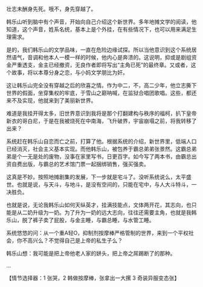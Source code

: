 壮志未酬身先死。哦不，身先穿越了。

韩乐山听到脑中有个声音，开始向自己介绍这个新世界。多年地摊文学的阅读，他知道，这个声音，姓系名统，基本上是个外挂，在有些情况下，也可以用来满足生理需求。

是的，我们韩乐山的文学品味，一直在危险边缘试探。所以当他意识到这个系统居然语气，音调和他本人一模一样的时候，他内心是奔溃的。这说明，抑或是剧组资金严重透支，金主已经撤资，无良作者即将写出“主角已死”的最终章。又或者，这个故事，将以本尊分身之恋，与小妈文学朋比为奸。

这让韩乐山完全没有穿越之后的欣喜之情。作为中二，不，高二少年，他立志撕下世界的假面，坐穿集权的牢底，于雪山之巅呐喊，在监狱合唱团歌唱。这些，都还来不及实现，他就来到了美丽新世界。

难道是我挂开得太多，旧世界意识到我将是那个打翻建构与秩序的福柯，扒下皇帝新衣的哥白尼，于是在我被烧死在中南海，飞升破界，宇宙崩塌之前，将我转移了出来？

系统赶在韩乐山自恋而亡之前，打算了他。根据系统的介绍，新世界里，低端人口已经消灭，社会主义基本实现。而他韩乐山，被包养于霸总弟弟张景然。这霸总弟弟是个一无是处的废物，没事在家里写书，日更百字。如今写了两本书，由霸总出资自费出版，与霸总的艺术馆门票一起捆绑销售，强买强卖。

这真是不妙。按照地摊剧集的发展，下一步就是宅斗了。没听系统说么，太平盛世。也就是说，与天斗，与地斗，是没有空间的，只能在宅中，与人大斗特斗，一决胜负。

也就是说，无论我韩乐山如何天纵英才，挂满技能点，文体两开花，其志向，也只能是从二奶升级为一奶。为了升为一奶的远大志向，往往还需要主角，也就是我韩乐山，脱了裤子卖了屁股，与金主睡，与霸总睡，与水管工睡。

系统悠悠的问：从一个重A轻O，抑制剂按摩棒严格管制的世界，来到一个平权社会，你不高兴么？不觉得自己是上帝的私生子么？

韩乐山想：我可能是把上帝他老人家的姘头，把上帝之屌踢断了的那种。

...

【情节选择器：1 张哭，2 韩做按摩棒，张拿出一大摞 3 奇装异服变态张】